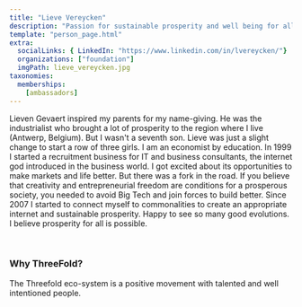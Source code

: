 ```yaml
---
title: "Lieve Vereycken"
description: "Passion for sustainable prosperity and well being for all."
template: "person_page.html"
extra:
  socialLinks: { LinkedIn: "https://www.linkedin.com/in/lvereycken/"}
  organizations: ["foundation"]
  imgPath: lieve_vereycken.jpg
taxonomies:
  memberships:
    [ambassadors]
---
```


Lieven Gevaert inspired my parents for my name-giving. He was the industrialist who brought a lot of prosperity to the region where I live (Antwerp, Belgium). But I wasn't a seventh son. Lieve was just a slight change to start a row of three girls. I am an economist by education. In 1999 I started a recruitment business for IT and business consultants, the internet god introduced in the business world. I got excited about its opportunities to make markets and life better. But there was a fork in the road. If you believe that creativity and entrepreneurial freedom are conditions for a prosperous society, you needed to avoid Big Tech and join forces to build better. Since 2007 I started to connect myself to commonalities to create an appropriate internet and sustainable prosperity. Happy to see so many good evolutions. I believe prosperity for all is possible.

<br>

### Why ThreeFold?

The Threefold eco-system is a positive movement with talented and well intentioned people.